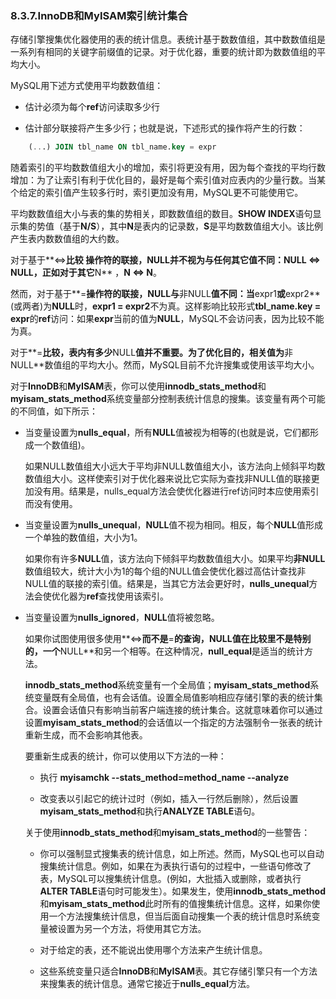 ### 8.3.7.InnoDB和MyISAM索引统计集合

存储引擎搜集优化器使用的表的统计信息。表统计基于数数值组，其中数数值组是一系列有相同的关键字前缀值的记录。对于优化器，重要的统计即为数数值组的平均大小。

MySQL用下述方式使用平均数数值组：

* 估计必须为每个**ref**访问读取多少行

* 估计部分联接将产生多少行；也就是说，下述形式的操作将产生的行数：

```sql
	(...) JOIN tbl_name ON tbl_name.key = expr
```

随着索引的平均数数值组大小的增加，索引将更没有用，因为每个查找的平均行数增加：为了让索引有利于优化目的，最好是每个索引值对应表内的少量行数。当某个给定的索引值产生较多行时，索引更加没有用，MySQL更不可能使用它。

平均数数值组大小与表的集的势相关，即数数值组的数目。**SHOW INDEX**语句显示集的势值（基于**N/S**），其中**N**是表内的记录数，**S**是平均数数值组大小。该比例产生表内数数值组的大约数。

对于基于**<=>**比较 操作符的联接，**NULL**并不视为与任何其它值不同：**NULL <=> NULL**，正如对于其它**N** ，**N <=> N**。

然而，对于基于**=**操作符的联接，**NULL**与**非NULL**值不同：当**expr1**或**expr2**(或两者)为**NULL**时，**expr1 = expr2**不为真。这样影响比较形式**tbl_name.key = expr**的**ref**访问：如果**expr**当前的值为**NULL**，MySQL不会访问表，因为比较不能为真。

对于**=**比较，表内有多少**NULL**值并不重要。为了优化目的，相关值为**非NULL**数值组的平均大小。然而，MySQL目前不允许搜集或使用该平均大小。

对于**InnoDB**和**MyISAM**表，你可以使用**innodb_stats_method**和**myisam_stats_method**系统变量部分控制表统计信息的搜集。该变量有两个可能的不同值，如下所示：

* 当变量设置为**nulls_equal**，所有**NULL**值被视为相等的(也就是说，它们都形成一个数值组)。
	
	如果NULL数值组大小远大于平均非NULL数值组大小，该方法向上倾斜平均数数值组大小。这样使索引对于优化器来说比它实际为查找非NULL值的联接更加没有用。结果是，nulls_equal方法会使优化器进行ref访问时本应使用索引而没有使用。

* 当变量设置为**nulls_unequal**，**NULL**值不视为相同。相反，每个**NULL**值形成一个单独的数值组，大小为1。

	如果你有许多**NULL**值，该方法向下倾斜平均数数值组大小。如果平均**非NULL**数值组较大，统计大小为1的每个组的NULL值会使优化器过高估计查找非NULL值的联接的索引值。结果是，当其它方法会更好时，**nulls_unequal**方法会使优化器为**ref**查找使用该索引。
	
* 当变量设置为**nulls_ignored**，**NULL**值将被忽略。

	如果你试图使用很多使用**<=>**而不是**=**的查询，**NULL**值在比较里不是特别的，一个**NULL**和另一个相等。在这种情况，**null_equal**是适当的统计方法。
	
	**innodb_stats_method**系统变量有一个全局值；**myisam_stats_method**系统变量既有全局值，也有会话值。设置全局值影响相应存储引擎的表的统计集合。设置会话值只有影响当前客户端连接的统计集合。这就意味着你可以通过设置**myisam_stats_method**的会话值以一个指定的方法强制令一张表的统计重新生成，而不会影响其他表。
	
	要重新生成表的统计，你可以使用以下方法的一种：
	
	* 执行 **myisamchk --stats_method=method_name --analyze**
	
	* 改变表以引起它的统计过时（例如，插入一行然后删除），然后设置**myisam_stats_method**和执行**ANALYZE TABLE**语句。
	
	关于使用**innodb_stats_method**和**myisam_stats_method**的一些警告：

	* 你可以强制显式搜集表的统计信息，如上所述。然而，MySQL也可以自动搜集统计信息。例如，如果在为表执行语句的过程中，一些语句修改了表，MySQL可以搜集统计信息。(例如，大批插入或删除，或者执行**ALTER TABLE**语句时可能发生）。如果发生，使用**innodb_stats_method**和**myisam_stats_method**此时所有的值搜集统计信息。这样，如果你使用一个方法搜集统计信息，但当后面自动搜集一个表的统计信息时系统变量被设置为另一个方法，将使用其它方法。

	* 对于给定的表，还不能说出使用哪个方法来产生统计信息。

	* 这些系统变量只适合**InnoDB**和**MyISAM**表。其它存储引擎只有一个方法来搜集表的统计信息。通常它接近于**nulls_equal**方法。



